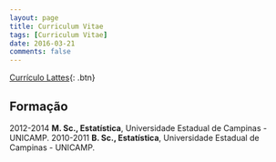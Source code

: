 ```yaml
---
layout: page
title: Curriculum Vitae
tags: [Curriculum Vitae]
date: 2016-03-21
comments: false
---
```


[Currículo Lattes](http://lattes.cnpq.br/6295059687055801){: .btn}

## Formação
2012-2014 **M. Sc., Estatística**, Universidade Estadual de Campinas - UNICAMP.
2010-2011 **B. Sc., Estatística**, Universidade Estadual de Campinas - UNICAMP.
